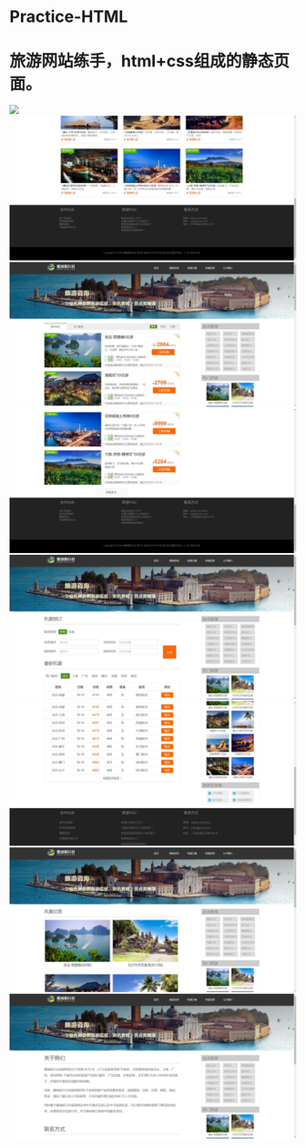 # Practice-HTML

旅游网站练手，html+css组成的静态页面。
====

![](https://github.com/hsnz_An@outlook.com/Practice-HTML/raw/master/preview/1.jpg)  
![](https://github.com/Hsii/Practice-HTML/raw/master/preview/2.jpg)  
![](https://github.com/Hsii/Practice-HTML/raw/master/preview/3.jpg)
![](https://github.com/Hsii/Practice-HTML/raw/master/preview/4.jpg)
![](https://github.com/Hsii/Practice-HTML/raw/master/preview/5.jpg)
![](https://github.com/Hsii/Practice-HTML/raw/master/preview/6.jpg)
![](https://github.com/Hsii/Practice-HTML/raw/master/preview/7.jpg)
![](https://github.com/Hsii/Practice-HTML/raw/master/preview/8.jpg)
